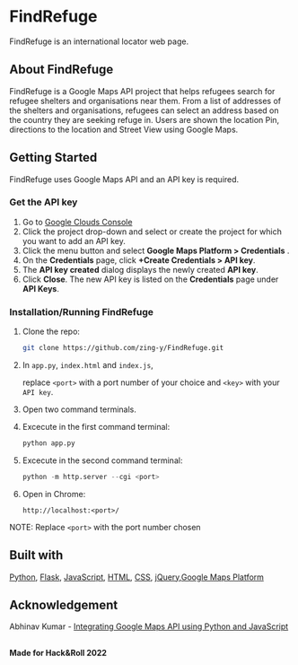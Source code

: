 # FindRefuge
FindRefuge is an international locator web page.



<!-- ABOUT FindRefuge -->
## About FindRefuge
FindRefuge is a Google Maps API project that helps refugees search for refugee shelters and organisations near them. From a list of addresses of the shelters and organisations, refugees can select an address based on the country they are seeking refuge in. Users are shown the location Pin, directions to the location and Street View using Google Maps.

<!-- GETTING STARTED -->
## Getting Started

FindRefuge uses Google Maps API and an API key is required.

### Get the API key

1. Go to [Google Clouds Console](https://console.cloud.google.com)
2. Click the project drop-down and select or create the project for which you want to add an API key.
3. Click the menu button and select **Google Maps Platform > Credentials** .
4. On the **Credentials** page, click **+Create Credentials > API key**.
5. The **API key created** dialog displays the newly created **API key**.
6. Click **Close**. The new API key is listed on the **Credentials** page under **API Keys**.

### Installation/Running FindRefuge
1. Clone the repo:
   ```sh
   git clone https://github.com/zing-y/FindRefuge.git
   ```
2. In `app.py`, `index.html` and `index.js`, 
   
   replace `<port>` with a port number of your choice and `<key>` with your `API key`.

3. Open two command terminals.
   
4. Excecute in the first command terminal:
   ```py
   python app.py
   ```

5. Excecute in the second command terminal:
   ```py
   python -m http.server --cgi <port>
   ```

6. Open in Chrome: 
   ``` 
   http://localhost:<port>/
   ```

NOTE: Replace `<port>` with the port number chosen

## Built with

[Python](https://www.python.org/downloads/), [Flask](https://pypi.org/project/Flask/), [JavaScript](https://www.w3schools.com/js/), [HTML](https://www.w3schools.com/html/), [CSS](https://www.w3schools.com/css/), [jQuery](https://www.w3schools.com/jquery/),[Google Maps Platform](https://developers.google.com/maps)

## Acknowledgement

Abhinav Kumar - [Integrating Google Maps API using Python and JavaScript](https://towardsdatascience.com/integrating-google-maps-api-using-python-and-javascript-149fdba27b99)

##

####  Made for Hack&Roll 2022

